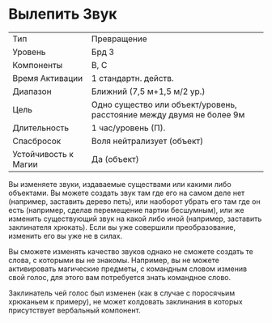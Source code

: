 
# Вылепить Звук

| | |
|---|---|
|Тип|Превращение|
|Уровень| Брд 3|
|Компоненты| В, С|
|Время Активации| 1 стандартн. действ.|
|Диапазон| Ближний (7,5 м+1,5 м/2 ур.)|
|Цель| Одно существо или объект/уровень, расстояние между двумя не более 9м|
|Длительность| 1 час/уровень (П).|
|Спасбросок| Воля нейтрализует (объект)|
|Устойчивость к Магии| Да (объект)|

Вы изменяете звуки, издаваемые существами или какими либо объектами. Вы можете создать звук там где его на самом деле нет (например, заставить дерево петь), или наоборот убрать его там где он есть (например, сделав перемещение партии бесшумным), или же изменить существующий звук на какой либо иной (например, заставить заклинателя хрюкать). Если вы уже совершили преобразование, изменить его вы уже не в силах.

Вы сможете изменять качество звуков однако не сможете создать те слова, с которыми вы не знакомы. Например, вы не можете активировать магические предметы, с командным словом изменив свой голос, для этого вам потребуется знать командное слово.

Заклинатель чей голос был изменен (как в случае с поросячьим хрюканьем к примеру), не может колдовать заклинания в которых присутствует вербальный компонент.